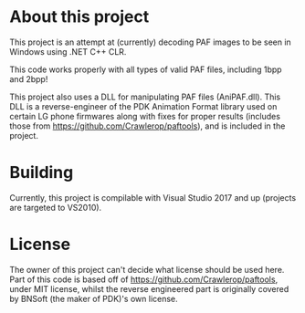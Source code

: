 # About this project
This project is an attempt at (currently) decoding PAF images to be seen in Windows using .NET C++ CLR.

This code works properly with all types of valid PAF files, including 1bpp and 2bpp!

This project also uses a DLL for manipulating PAF files (AniPAF.dll). This DLL is a reverse-engineer of the PDK Animation Format library used on certain LG phone firmwares along with fixes for proper results (includes those from https://github.com/Crawlerop/paftools), and is included in the project.
# Building
Currently, this project is compilable with Visual Studio 2017 and up (projects are targeted to VS2010).
# License
The owner of this project can't decide what license should be used here. Part of this code is based off of https://github.com/Crawlerop/paftools, under MIT license, whilst the reverse engineered part is originally covered by BNSoft (the maker of PDK)'s own license.
